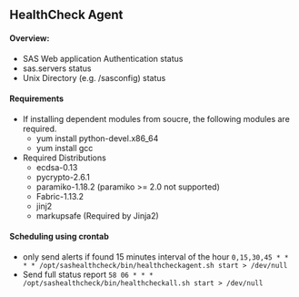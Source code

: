 ## HealthCheck Agent

#### Overview:
* SAS Web application Authentication status
* sas.servers status
* Unix Directory (e.g. /sasconfig) status

#### Requirements

* If installing dependent modules from soucre, the following modules are required.
	* yum install python-devel.x86_64
	* yum install gcc
* Required Distributions
	* ecdsa-0.13
	* pycrypto-2.6.1
	* paramiko-1.18.2 (paramiko >= 2.0 not supported)
	* Fabric-1.13.2
	* jinj2
	* markupsafe (Required by Jinja2)


#### Scheduling using crontab

* only send alerts if found 15 minutes interval of the hour
`0,15,30,45 * * * * /opt/sashealthcheck/bin/healthcheckagent.sh start > /dev/null`
* Send full status report
`58 06 * * * /opt/sashealthcheck/bin/healthcheckall.sh start > /dev/null`
